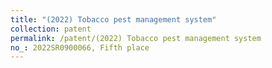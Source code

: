 ```yaml
---
title: "(2022) Tobacco pest management system"
collection: patent
permalink: /patent/(2022) Tobacco pest management system
no_: 2022SR0900066, Fifth place
---
```

